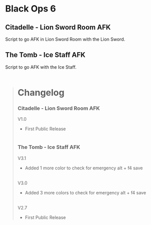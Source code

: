 # Black Ops 6
## Citadelle - Lion Sword Room AFK
Script to go AFK in Lion Sword Room with the Lion Sword.

## The Tomb - Ice Staff AFK
Script to go AFK with the Ice Staff.<br/><br/>

> # Changelog
> ### Citadelle - Lion Sword Room AFK
> V1.0
>  - First Public Release<br/><br/>
>
> ### The Tomb - Ice Staff AFK
> V3.1
> - Added 1 more color to check for emergency alt + f4 save<br/><br/>
>
> V3.0
> - Added 3 more colors to check for emergency alt + f4 save<br/><br/>
>
> V2.7
> - First Public Release
